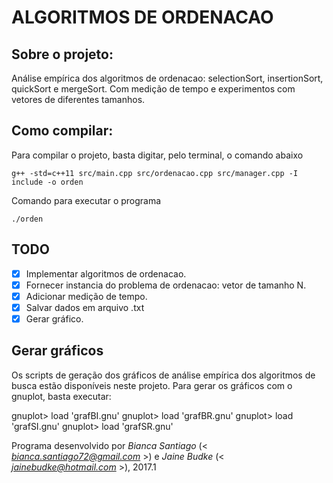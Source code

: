 # ALGORITMOS DE ORDENACAO


## Sobre o projeto:

Análise empírica dos algoritmos de ordenacao: selectionSort, insertionSort, quickSort e mergeSort. Com medição de tempo e experimentos com vetores de diferentes tamanhos.
        
        
## Como compilar:

Para compilar o projeto, basta digitar, pelo terminal, o comando abaixo

    g++ -std=c++11 src/main.cpp src/ordenacao.cpp src/manager.cpp -I include -o orden
    

Comando para executar o programa
    
    ./orden


## TODO

- [X] Implementar algoritmos de ordenacao.
- [X] Fornecer instancia do problema de ordenacao: vetor de tamanho N.
- [X] Adicionar medição de tempo.
- [X] Salvar dados em arquivo .txt
- [X] Gerar gráfico.

## Gerar gráficos

Os scripts de geração dos gráficos de análise empírica dos algoritmos de busca estão disponíveis neste projeto. Para gerar os gráficos com o gnuplot, basta executar:


gnuplot> load 'grafBI.gnu'
gnuplot> load 'grafBR.gnu'
gnuplot> load 'grafSI.gnu'
gnuplot> load 'grafSR.gnu'



Programa desenvolvido por _Bianca Santiago_ (< *bianca.santiago72@gmail.com* >) e _Jaine Budke_ (< *jainebudke@hotmail.com* >), 2017.1
